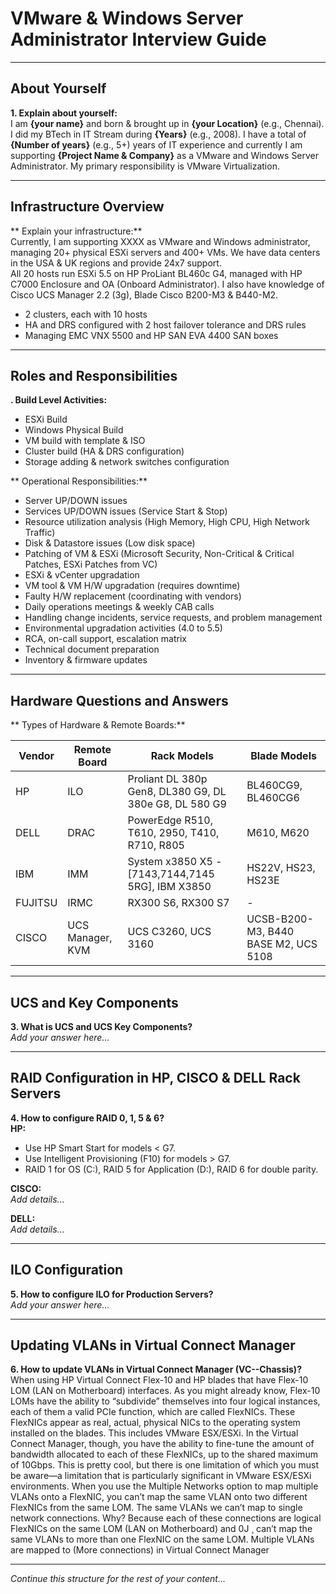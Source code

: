 # VMware & Windows Server Administrator Interview Guide

---

## About Yourself

**1. Explain about yourself:**  
I am **{your name}** and born & brought up in **{your Location}** (e.g., Chennai). I did my BTech in IT Stream during **{Years}** (e.g., 2008). I have a total of **{Number of years}** (e.g., 5+) years of IT experience and currently I am supporting **{Project Name & Company}** as a VMware and Windows Server Administrator. My primary responsibility is VMware Virtualization.

---

## Infrastructure Overview

** Explain your infrastructure:**  
Currently, I am supporting XXXX as VMware and Windows administrator, managing 20+ physical ESXi servers and 400+ VMs. We have data centers in the USA & UK regions and provide 24x7 support.  
All 20 hosts run ESXi 5.5 on HP ProLiant BL460c G4, managed with HP C7000 Enclosure and OA (Onboard Administrator). I also have knowledge of Cisco UCS Manager 2.2 (3g), Blade Cisco B200-M3 & B440-M2.

- 2 clusters, each with 10 hosts
- HA and DRS configured with 2 host failover tolerance and DRS rules
- Managing EMC VNX 5500 and HP SAN EVA 4400 SAN boxes

---

## Roles and Responsibilities

**. Build Level Activities:**  
- ESXi Build  
- Windows Physical Build  
- VM build with template & ISO  
- Cluster build (HA & DRS configuration)  
- Storage adding & network switches configuration  

** Operational Responsibilities:**  
- Server UP/DOWN issues  
- Services UP/DOWN issues (Service Start & Stop)  
- Resource utilization analysis (High Memory, High CPU, High Network Traffic)  
- Disk & Datastore issues (Low disk space)  
- Patching of VM & ESXi (Microsoft Security, Non-Critical & Critical Patches, ESXi Patches from VC)  
- ESXi & vCenter upgradation  
- VM tool & VM H/W upgradation (requires downtime)  
- Faulty H/W replacement (coordinating with vendors)  
- Daily operations meetings & weekly CAB calls  
- Handling change incidents, service requests, and problem management  
- Environmental upgradation activities (4.0 to 5.5)  
- RCA, on-call support, escalation matrix  
- Technical document preparation  
- Inventory & firmware updates  

---

## Hardware Questions and Answers

** Types of Hardware & Remote Boards:**  

| Vendor   | Remote Board | Rack Models | Blade Models |
|----------|--------------|-------------|--------------|
| HP       | ILO          | Proliant DL 380p Gen8, DL380 G9, DL 380e G8, DL 580 G9 | BL460CG9, BL460CG6 |
| DELL     | DRAC         | PowerEdge R510, T610, 2950, T410, R710, R805 | M610, M620 |
| IBM      | IMM          | System x3850 X5 -[7143,7144,7145 5RG], IBM X3850 | HS22V, HS23, HS23E |
| FUJITSU  | IRMC         | RX300 S6, RX300 S7 | - |
| CISCO    | UCS Manager, KVM | UCS C3260, UCS 3160 | UCSB-B200-M3, B440 BASE M2, UCS 5108 |

---

## UCS and Key Components

**3. What is UCS and UCS Key Components?**  
*Add your answer here...*

---

## RAID Configuration in HP, CISCO & DELL Rack Servers

**4. How to configure RAID 0, 1, 5 & 6?**  
**HP:**  
- Use HP Smart Start for models < G7.  
- Use Intelligent Provisioning (F10) for models > G7.  
- RAID 1 for OS (C:), RAID 5 for Application (D:), RAID 6 for double parity.  

**CISCO:**  
*Add details...*  

**DELL:**  
*Add details...*  

---

## ILO Configuration

**5. How to configure ILO for Production Servers?**  
*Add your answer here...*

---

## Updating VLANs in Virtual Connect Manager

**6. How to update VLANs in Virtual Connect Manager (VC--Chassis)?**  
When using HP Virtual Connect Flex-10 and HP blades that have Flex-10 LOM (LAN on Motherboard) interfaces. As you might already know, Flex-10 LOMs have the ability to “subdivide” themselves into four logical instances, each of them a valid PCIe function, which are called FlexNICs. These FlexNICs appear as real, actual, physical NICs to the operating system installed on the blades.
This includes VMware ESX/ESXi. In the Virtual Connect Manager, though, you have the ability to fine-tune the amount of bandwidth allocated to each of these FlexNICs, up to the shared maximum of 10Gbps.
This is pretty cool, but there is one limitation of which you must be aware—a limitation that is particularly significant in VMware ESX/ESXi environments. When you use the Multiple Networks option to map multiple VLANs onto a FlexNIC, you can’t map the same VLAN onto two different FlexNICs from the same LOM.
The same VLANs we can’t map to single network connections. Why? Because each of these connections are 
logical FlexNICs on the same LOM (LAN on Motherboard)  and 0J ¸ can’t map the same VLANs to more than 
one FlexNIC on the same LOM.
Multiple VLANs are mapped to (More connections) in Virtual Connect Manager


---

*Continue this structure for the rest of your content...*



